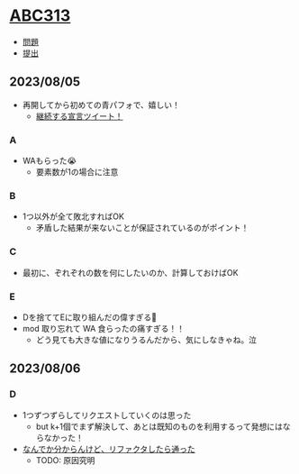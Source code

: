 # [ABC313](https://atcoder.jp/contests/abc313)

- [問題](https://atcoder.jp/contests/abc313/tasks)
- [提出](https://atcoder.jp/contests/abc313/submissions?f.User=Jessica_nao_)

## 2023/08/05

- 再開してから初めての青パフォで、嬉しい！
  - [継続する宣言ツイート！](https://twitter.com/Jessica_nao_/status/1687825940251021312?s=20)

### A

- WAもらった😭
  - 要素数が1の場合に注意

### B

- 1つ以外が全て敗北すればOK
  - 矛盾した結果が来ないことが保証されているのがポイント！

### C

- 最初に、ぞれぞれの数を何にしたいのか、計算しておけばOK

### E

- Dを捨ててEに取り組んだの偉すぎる🥳
- mod 取り忘れて WA 食らったの痛すぎる！！
  - どう見ても大きな値になりうるんだから、気にしなきゃね。泣

## 2023/08/06

### D

- 1つずつずらしてリクエストしていくのは思った
  - but k+1個でまず解決して、あとは既知のものを利用するって発想にはならなかった！
- [なんでか分からんけど、リファクタしたら通った](https://twitter.com/Jessica_nao_/status/1688097722036076544?s=20)
  - TODO: 原因究明
